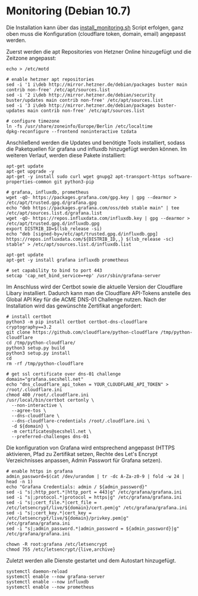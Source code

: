 # Monitoring (Debian 10.7)
Die Installation kann über das [install_monitoring.sh](./monitoring.sh) Script erfolgen, ganz oben muss die Konfiguration (cloudflare token, domain, email) angepasst werden.

Zuerst werden die apt Repositories von Hetzner Online hinzugefügt und die Zeitzone angepasst:
```shell
echo > /etc/motd

# enable hetzner apt repositories
sed -i '1 i\deb http://mirror.hetzner.de/debian/packages buster main contrib non-free' /etc/apt/sources.list
sed -i '2 i\deb http://mirror.hetzner.de/debian/security buster/updates main contrib non-free' /etc/apt/sources.list
sed -i '3 i\deb http://mirror.hetzner.de/debian/packages buster-updates main contrib non-free' /etc/apt/sources.list

# configure timezone
ln -fs /usr/share/zoneinfo/Europe/Berlin /etc/localtime
dpkg-reconfigure --frontend noninteractive tzdata
```

Anschließend werden die Updates und benötigte Tools installiert, sodass die Paketquellen für grafana und influxdb hinzugefügt werden können. Im weiteren Verlauf, werden diese Pakete installiert:
```shell
apt-get update
apt-get upgrade -y
apt-get -y install sudo curl wget gnupg2 apt-transport-https software-properties-common git python3-pip

# grafana, influxdb, prometheus
wget -qO- https://packages.grafana.com/gpg.key | gpg --dearmor > /etc/apt/trusted.gpg.d/grafana.gpg
echo "deb https://packages.grafana.com/oss/deb stable main" | tee /etc/apt/sources.list.d/grafana.list
wget -qO- https://repos.influxdata.com/influxdb.key | gpg --dearmor > /etc/apt/trusted.gpg.d/influxdb.gpg
export DISTRIB_ID=$(lsb_release -si)
echo "deb [signed-by=/etc/apt/trusted.gpg.d/influxdb.gpg] https://repos.influxdata.com/${DISTRIB_ID,,} $(lsb_release -sc) stable" > /etc/apt/sources.list.d/influxdb.list

apt-get update
apt-get -y install grafana influxdb prometheus

# set capability to bind to port 443
setcap 'cap_net_bind_service=+ep' /usr/sbin/grafana-server
```

Im Anschluss wird der Certbot sowie die aktuelle Version der Cloudflare Libary installiert. Dadurch kann man die Cloudflare API-Tokens anstelle des Global API Key für die ACME DNS-01 Challenge nutzen. Nach der Installation wird das gewünschte Zertifikat angefordert:
```shell
# install certbot
python3 -m pip install certbot certbot-dns-cloudflare cryptography==3.2
git clone https://github.com/cloudflare/python-cloudflare /tmp/python-cloudflare
cd /tmp/python-cloudflare/
python3 setup.py build
python3 setup.py install
cd
rm -rf /tmp/python-cloudflare

# get ssl certificate over dns-01 challenge
domain="grafana.secshell.net"
echo "dns_cloudflare_api_token = YOUR_CLOUDFLARE_API_TOKEN" > /root/.cloudflare.ini
chmod 400 /root/.cloudflare.ini
/usr/local/bin/certbot certonly \
  --non-interactive \
  --agree-tos \
  --dns-cloudflare \
  --dns-cloudflare-credentials /root/.cloudflare.ini \
  -d ${domain} \
  -m certificates@secshell.net \
  --preferred-challenges dns-01
```

Die konfiguration von Grafana wird entsprechend angepasst (HTTPS aktivieren, Pfad zu Zertifikat setzen, Rechte des Let's Encrypt Verzeichnisses anpassen, Admin Passwort für Grafana setzen).
```shell
# enable https in grafana
admin_password=$(cat /dev/urandom | tr -dc A-Za-z0-9 | fold -w 24 | head -n 1)
echo "Grafana Credentials: admin / ${admin_password}"
sed -i "s|;http_port.*|http_port = 443|g" /etc/grafana/grafana.ini
sed -i "s|;protocol.*|protocol = https|g" /etc/grafana/grafana.ini
sed -i "s|;cert_file.*|cert_file = /etc/letsencrypt/live/${domain}/cert.pem|g" /etc/grafana/grafana.ini
sed -i "s|;cert_key.*|cert_key = /etc/letsencrypt/live/${domain}/privkey.pem|g" /etc/grafana/grafana.ini
sed -i "s|;admin_password.*|admin_password = ${admin_password}|g" /etc/grafana/grafana.ini

chown -R root:grafana /etc/letsencrypt
chmod 755 /etc/letsencrypt/{live,archive}
```

Zuletzt werden alle Dienste gestartet und dem Autostart hinzugefügt.
```shell
systemctl daemon-reload
systemctl enable --now grafana-server
systemctl enable --now influxdb
systemctl enable --now prometheus
```
